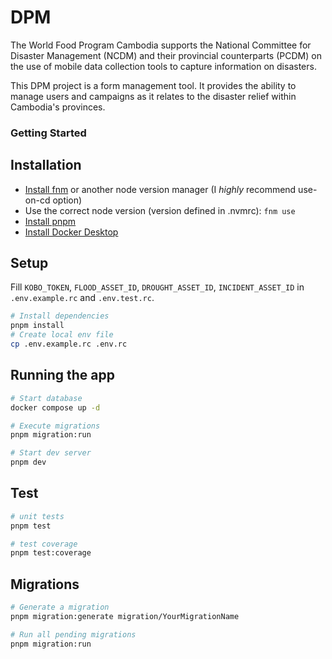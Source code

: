 # DPM

The World Food Program Cambodia supports the National Committee for Disaster Management (NCDM) and their provincial counterparts (PCDM) on the use of mobile data collection tools to capture information on disasters.

This DPM project is a form management tool. It provides the ability to manage users and campaigns as it relates to the disaster relief within Cambodia's provinces.

### Getting Started

## Installation

- [Install fnm](https://github.com/Schniz/fnm#installation) or another node version manager (I _highly_ recommend use-on-cd option)
- Use the correct node version (version defined in .nvmrc): `fnm use`
- [Install pnpm](https://pnpm.io/installation)
- [Install Docker Desktop](https://www.docker.com/products/docker-desktop/)

## Setup

Fill `KOBO_TOKEN`, `FLOOD_ASSET_ID`, `DROUGHT_ASSET_ID`, `INCIDENT_ASSET_ID` in `.env.example.rc` and `.env.test.rc`.

```bash
# Install dependencies
pnpm install
# Create local env file
cp .env.example.rc .env.rc
```

## Running the app

```bash
# Start database
docker compose up -d

# Execute migrations
pnpm migration:run

# Start dev server
pnpm dev
```

## Test

```bash
# unit tests
pnpm test

# test coverage
pnpm test:coverage
```

## Migrations

```bash
# Generate a migration
pnpm migration:generate migration/YourMigrationName

# Run all pending migrations
pnpm migration:run
```
